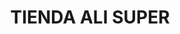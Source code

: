 ---
title: "TIENDA ALI SUPER"
url: /ensenada/tienda-ali-super-boulevard-de-los-lagos-norte/
shop: comodidad
---